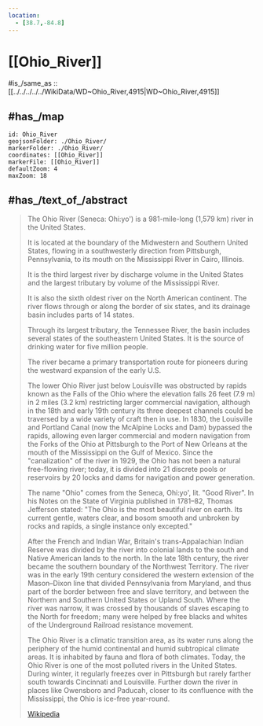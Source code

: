 ```yaml
---
location:
  - [38.7,-84.8]
---
```


# [[Ohio_River]] 

#is_/same_as :: [[../../../../../WikiData/WD~Ohio_River,4915|WD~Ohio_River,4915]] 

## #has_/map 

```leaflet
id: Ohio_River
geojsonFolder: ./Ohio_River/
markerFolder: ./Ohio_River/
coordinates: [[Ohio_River]] 
markerFile: [[Ohio_River]] 
defaultZoom: 4 
maxZoom: 18
```

## #has_/text_of_/abstract 

> The Ohio River (Seneca: Ohi:yo') is a 981-mile-long (1,579 km) river in the United States. 
> 
> It is located at the boundary of the Midwestern and Southern United States, 
> flowing in a southwesterly direction from Pittsburgh, Pennsylvania, 
> to its mouth on the Mississippi River in Cairo, Illinois. 
> 
> It is the third largest river by discharge volume in the United States 
> and the largest tributary by volume of the Mississippi River. 
> 
> It is also the sixth oldest river on the North American continent. 
> The river flows through or along the border of six states, 
> and its drainage basin includes parts of 14 states. 
> 
> Through its largest tributary, the Tennessee River, the basin includes several states of the southeastern United States. It is the source of drinking water for five million people.
>
> The river became a primary transportation route for pioneers 
> during the westward expansion of the early U.S. 
> 
> The lower Ohio River just below Louisville was obstructed by rapids known as the Falls of the Ohio where the elevation falls 26 feet (7.9 m) in 2 miles (3.2 km) restricting larger commercial navigation, although in the 18th and early 19th century its three deepest channels could be traversed by a wide variety of craft then in use. In 1830, the Louisville and Portland Canal (now the McAlpine Locks and Dam) bypassed the rapids, allowing even larger commercial and modern navigation from the Forks of the Ohio at Pittsburgh to the Port of New Orleans at the mouth of the Mississippi on the Gulf of Mexico. Since the "canalization" of the river in 1929, the Ohio has not been a natural free-flowing river; today, it is divided into 21 discrete pools or reservoirs by 20 locks and dams for navigation and power generation.
>
> The name "Ohio" comes from the Seneca, Ohi:yo', lit. "Good River". In his Notes on the State of Virginia published in 1781–82, Thomas Jefferson stated: "The Ohio is the most beautiful river on earth. Its current gentle, waters clear, and bosom smooth and unbroken by rocks and rapids, a single instance only excepted."
>
> After the French and Indian War, Britain's trans-Appalachian Indian Reserve was divided by the river into colonial lands to the south and Native American lands to the north. In the late 18th century, the river became the southern boundary of the Northwest Territory. The river was in the early 19th century considered the western extension of the Mason–Dixon line that divided Pennsylvania from Maryland, and thus part of the border between free and slave territory, and between the Northern and Southern United States or Upland South. Where the river was narrow, it was crossed by thousands of slaves escaping to the North for freedom; many were helped by free blacks and whites of the Underground Railroad resistance movement.
>
> The Ohio River is a climatic transition area, as its water runs along the periphery of the humid continental and humid subtropical climate areas. It is inhabited by fauna and flora of both climates. Today, the Ohio River is one of the most polluted rivers in the United States. During winter, it regularly freezes over in Pittsburgh but rarely farther south towards Cincinnati and Louisville. Further down the river in places like Owensboro and Paducah, closer to its confluence with the Mississippi, the Ohio is ice-free year-round.
>
> [Wikipedia](https://en.wikipedia.org/wiki/Ohio%20River) 


